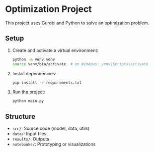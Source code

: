 # Optimization Project

This project uses Gurobi and Python to solve an optimization problem.

## Setup

1. Create and activate a virtual environment:
   ```bash
   python -m venv venv
   source venv/bin/activate  # on Windows: venv\Scripts\activate
   ```

2. Install dependencies:
   ```bash
   pip install -r requirements.txt
   ```

3. Run the project:
   ```bash
   python main.py
   ```

## Structure

- `src/`: Source code (model, data, utils)
- `data/`: Input files
- `results/`: Outputs
- `notebooks/`: Prototyping or visualizations
